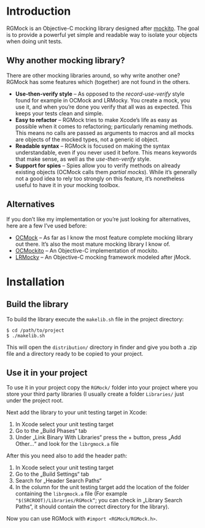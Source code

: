 # Introduction
RGMock is an Objective-C mocking library designed after [mockito](http://code.google.com/p/mockito/). The goal is to provide a powerful yet simple and readable way to isolate your objects when doing unit tests.

## Why another mocking library?
There are other mocking libraries around, so why write another one? RGMock has some features which (together) are not found in the others.

* **Use-then-verify style** – As opposed to the *record-use-verify* style found for example in OCMock and LRMocky. You create a mock, you use it, and when you’re done you verify that all was as expected. This keeps your tests clean and simple.
* **Easy to refactor** – RGMock tries to make Xcode’s life as easy as possible when it comes to refactoring; particularly renaming methods. This means no calls are passed as arguments to macros and all mocks are objects of the mocked types, not a generic id object.
* **Readable syntax** – RGMock is focused on making the syntax understandable, even if you never used it before. This means keywords that make sense, as well as the *use-then-verify* style.
* **Support for spies** – Spies allow you to verify methods on already existing objects (OCMock calls them *partial mocks*). While it’s generally not a good idea to rely too strongly on this feature, it’s nonetheless useful to have it in your mocking toolbox.

## Alternatives
If you don’t like my implementation or you’re just looking for alternatives, here are a few I’ve used before:

* [OCMock](https://github.com/erikdoe/ocmock) – As far as I know the most feature complete mocking library out there. It’s also the most mature mocking library I know of.
* [OCMockito](https://https://github.com/jonreid/OCMockito/) – An Objective-C implementation of mockito. 
* [LRMocky](https://https://github.com/lukeredpath/LRMocky) – An Objective-C mocking framework modeled after jMock.

# Installation

## Build the library
To build the library execute the `makelib.sh` file in the project directory:

	$ cd /path/to/project
	$ ./makelib.sh
This will open the `distribution/` directory in finder and give you both a .zip file and a directory ready to be copied to your project.

## Use it in your project
To use it in your project copy the `RGMock/` folder into your project where you store your third party libraries (I usually create a folder `Libraries/` just under the project root.

Next add the library to your unit testing target in Xcode:

1. In Xcode select your unit testing target
2. Go to the „Build Phases“ tab
3. Under „Link Binary With Libraries“ press the + button, press „Add Other...“ and look for the `librgmock.a` file

After this you need also to add the header path:

1. In Xcode select your unit testing target
2. Go to the „Build Settings“ tab
3. Search for „Header Search Paths“
4. In the column for the unit testing target add the location of the folder containing the `librgmock.a` file (For example `"$(SRCROOT)/Libraries/RGMock“`; you can check in „Library Search Paths“, it should contain the correct directory for the library).

Now you can use RGMock with `#import <RGMock/RGMock.h>`.
